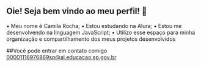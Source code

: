 ## Oie! Seja bem vindo ao meu perfil! 🤍
• Meu nome é Camila Rocha;
• Estou estudando na Alura;
• Estou me desenvolvendo na linguagem JavaScript;
• Utilizo esse espaço para minha organização e compartilhamento dos meus projetos desenvolvidos 

##Você pode entrar em contato comigo
00001116976869sp@al.educacao.sp.gov.br
